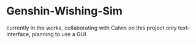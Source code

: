 # Genshin-Wishing-Sim
currently in the works, collaborating with Calvin on this project
only text-interface, planning to use a GUI
